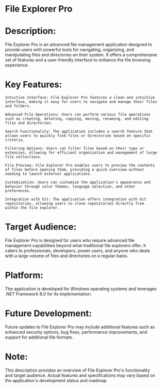 #  File Explorer Pro  

#  Description:
 File Explorer Pro is an advanced file management application designed to provide users with powerful tools for navigating, organizing, and manipulating files and directories on their system. It offers a comprehensive set of features and a user-friendly interface to enhance the file browsing experience.

#  Key Features:

    Intuitive Interface: File Explorer Pro features a clean and intuitive interface, making it easy for users to navigate and manage their files and folders.

    Advanced File Operations: Users can perform various file operations such as creating, deleting, copying, moving, renaming, and editing files and directories.

    Search Functionality: The application includes a search feature that allows users to quickly find files or directories based on specific criteria.

    Filtering Options: Users can filter files based on their type or extension, allowing for efficient organization and management of large file collections.

    File Preview: File Explorer Pro enables users to preview the contents of files before opening them, providing a quick overview without needing to launch external applications.

    Customization: Users can customize the application's appearance and behavior through color themes, language selection, and other preferences.

    Integration with Git: The application offers integration with Git repositories, allowing users to clone repositories directly from within the file explorer.

#  Target Audience:
 File Explorer Pro is designed for users who require advanced file management capabilities beyond what traditional file explorers offer. It caters to professionals, developers, power users, and anyone who deals with a large volume of files and directories on a regular basis.

#  Platform: 
 The application is developed for Windows operating systems and leverages .NET Framework 8.0 for its implementation.

#  Future Development:
 Future updates to File Explorer Pro may include additional features such as enhanced security options, bug fixes, performance improvements, and support for additional file formats.

#  Note: 
 This description provides an overview of File Explorer Pro's functionality and target audience. Actual features and specifications may vary based on the application's development status and roadmap.
